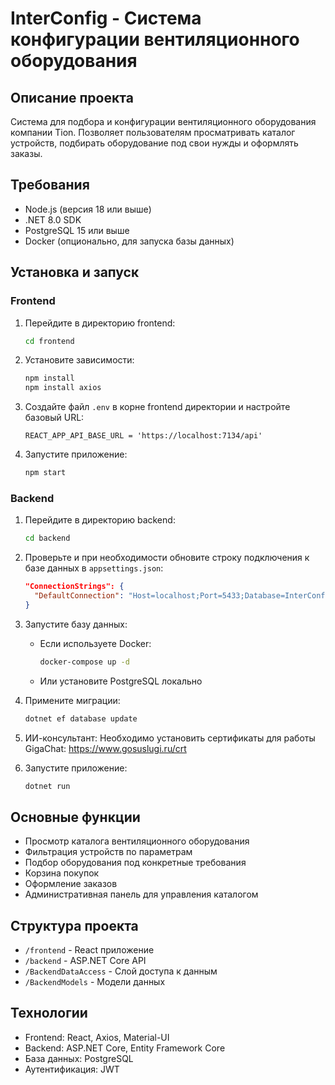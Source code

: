 # InterConfig - Система конфигурации вентиляционного оборудования

## Описание проекта
Система для подбора и конфигурации вентиляционного оборудования компании Tion. Позволяет пользователям просматривать каталог устройств, подбирать оборудование под свои нужды и оформлять заказы.

## Требования
- Node.js (версия 18 или выше)
- .NET 8.0 SDK
- PostgreSQL 15 или выше
- Docker (опционально, для запуска базы данных)

## Установка и запуск

### Frontend
1. Перейдите в директорию frontend:
   ```bash
   cd frontend
   ```

2. Установите зависимости:
   ```bash
   npm install
   npm install axios
   ```

3. Создайте файл `.env` в корне frontend директории и настройте базовый URL:
   ```
   REACT_APP_API_BASE_URL = 'https://localhost:7134/api'
   ```

4. Запустите приложение:
   ```bash
   npm start
   ```

### Backend
1. Перейдите в директорию backend:
   ```bash
   cd backend
   ```

2. Проверьте и при необходимости обновите строку подключения к базе данных в `appsettings.json`:
   ```json
   "ConnectionStrings": {
     "DefaultConnection": "Host=localhost;Port=5433;Database=InterConfigDb;Username=postgres;Password=123"
   }
   ```

3. Запустите базу данных:
   - Если используете Docker:
     ```bash
     docker-compose up -d
     ```
   - Или установите PostgreSQL локально

4. Примените миграции:
   ```bash
   dotnet ef database update
   ```
5. ИИ-консультант:
   Необходимо установить сертификаты для работы GigaChat:
   https://www.gosuslugi.ru/crt

6. Запустите приложение:
   ```bash
   dotnet run
   ```

## Основные функции
- Просмотр каталога вентиляционного оборудования
- Фильтрация устройств по параметрам
- Подбор оборудования под конкретные требования
- Корзина покупок
- Оформление заказов
- Административная панель для управления каталогом

## Структура проекта
- `/frontend` - React приложение
- `/backend` - ASP.NET Core API
- `/BackendDataAccess` - Слой доступа к данным
- `/BackendModels` - Модели данных

## Технологии
- Frontend: React, Axios, Material-UI
- Backend: ASP.NET Core, Entity Framework Core
- База данных: PostgreSQL
- Аутентификация: JWT
